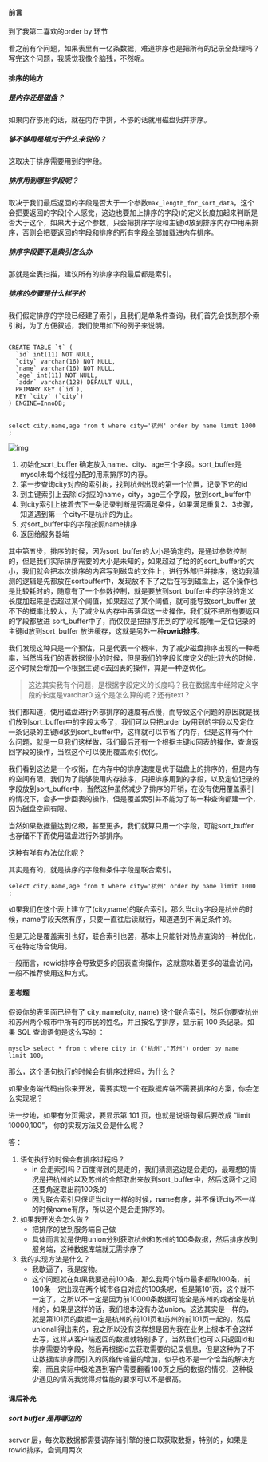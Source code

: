 #### 前言

到了我第二喜欢的order by 环节

看之前有个问题，如果表里有一亿条数据，难道排序也是把所有的记录全处理吗？写完这个问题，我感觉我像个脑残，不然呢。



#### 排序的地方

##### 是内存还是磁盘？

如果内存够用的话，就在内存中排，不够的话就用磁盘归并排序。

##### 够不够用是相对于什么来说的？

这取决于排序需要用到的字段。

##### 排序用到哪些字段呢？

取决于我们最后返回的字段是否大于一个参数`max_length_for_sort_data`，这个会把要返回的字段(个人感觉，这边也要加上排序的字段)的定义长度加起来判断是否大于这个，如果大于这个参数，只会把排序字段和主键id放到排序内存中用来排序，否则会把要返回的字段和排序的所有字段全部加载进内存排序。

##### 排序字段要不是索引怎么办

那就是全表扫描，建议所有的排序字段最后都是索引。

##### 排序的步骤是什么样子的

我们假定排序的字段已经建了索引，且我们是单条件查询，我们首先会找到那个索引树，为了方便叙述，我们使用如下的例子来说明。

```mysql

CREATE TABLE `t` (
  `id` int(11) NOT NULL,
  `city` varchar(16) NOT NULL,
  `name` varchar(16) NOT NULL,
  `age` int(11) NOT NULL,
  `addr` varchar(128) DEFAULT NULL,
  PRIMARY KEY (`id`),
  KEY `city` (`city`)
) ENGINE=InnoDB;
```

```mysql

select city,name,age from t where city='杭州' order by name limit 1000  ;
```

![img](https://static001.geekbang.org/resource/image/53/3e/5334cca9118be14bde95ec94b02f0a3e.png)

1. 初始化sort_buffer 确定放入name、city、age三个字段。sort_buffer是mysql未每个线程分配的用来排序的内存。
2. 第一步查询city对应的索引树，找到杭州出现的第一个位置，记录下它的id
3. 到主键索引上去除id对应的name，city，age三个字段，放到sort_buffer中
4. 到city索引上接着去下一条记录判断是否满足条件，如果满足重复2、3步骤，知道遇到第一个city不是杭州的为止。
5. 对sort_buffer中的字段按照name排序
6. 返回给服务器端

其中第五步，排序的时候，因为sort_buffer的大小是确定的，是通过参数控制的，但是我们实际排序需要的大小是未知的，如果超过了给的的sort_buffer的大小，我们就会把本次排序的内容写到磁盘的文件上，进行外部归并排序，这边我猜测的逻辑是先都放在sortbuffer中，发现放不下了之后在写到磁盘上，这个操作也是比较耗时的，随意有了一个参数控制，就是要放到sort_buffer中的字段的定义长度加起来是否超过某个阈值，如果超过了某个阈值，就可能导致sort_buffer 放不下的概率比较大，为了减少从内存中再落盘这一步操作，我们就不把所有要返回的字段都放进 sort_buffer中了，而仅仅是把排序用到的字段和能唯一定位记录的主键id放到sort_buffer 放进缓存，这就是另外一种**rowid排序**。



我们发现这种只是一个预估，只是代表一个概率，为了减少磁盘排序出现的一种概率，当然当我们的表数据很小的时候，但是我们的字段长度定义的比较大的时候，这个时候会增加一个根据主键id去回表的操作，算是一种逆优化。

> 这边其实我有个问题，是根据字段定义的长度吗？我在数据库中经常定义字段的长度是varchar0 这个是怎么算的呢？还有text？

我们都知道，使用磁盘进行外部排序的速度有点慢，而导致这个问题的原因就是我们放到sort_buffer中的字段太多了，我们可以只把order by用到的字段以及定位一条记录的主键id放到sort_buffer中，这样就可以节省了内存，但是这样有个什么问题，就是一旦我们这样做，我们最后还有一个根据主键id回表的操作，查询返回字段的操作，当然这个可以使用覆盖索引优化。



我们看到这边是一个权衡，在内存中的排序速度是优于磁盘上的排序的，但是内存的空间有限，我们为了能够使用内存排序，只把排序用到的字段，以及定位记录的字段放到sort_buffer中，当然这种虽然减少了排序的开销，在没有使用覆盖索引的情况下，会多一步回表的操作，但是覆盖索引并不能为了每一种查询都建一个，因为磁盘空间有限。



当然如果数据量达到亿级，甚至更多，我们就算只用一个字段，可能sort_buffer也存储不下而使用磁盘进行外部排序。

这种有咩有办法优化呢？

其实是有的，就是排序的字段和条件字段是联合索引。

```mysql
select city,name,age from t where city='杭州' order by name limit 1000  ;
```

如果我们在这个表上建立了(city,name)的联合索引，那么当city字段是杭州的时候，name字段天然有序，只要一直往后读就行，知道遇到不满足条件的。

但是无论是覆盖索引也好，联合索引也罢，基本上只能针对热点查询的一种优化，可在特定场合使用。

一般而言，rowid排序会导致更多的回表查询操作，这就意味着更多的磁盘访问，一般不推荐使用这种方式。



#### 思考题

假设你的表里面已经有了 city_name(city, name) 这个联合索引，然后你要查杭州和苏州两个城市中所有的市民的姓名，并且按名字排序，显示前 100 条记录。如果 SQL 查询语句是这么写的 ：

```mysql
mysql> select * from t where city in ('杭州',"苏州") order by name limit 100;
```

那么，这个语句执行的时候会有排序过程吗，为什么？

如果业务端代码由你来开发，需要实现一个在数据库端不需要排序的方案，你会怎么实现呢？

进一步地，如果有分页需求，要显示第 101 页，也就是说语句最后要改成 “limit 10000,100”， 你的实现方法又会是什么呢？



答：

1. 语句执行的时候会有排序过程吗？
   - in 会走索引吗？百度得到的是走的，我们猜测这边是会走的，最理想的情况是把杭州的以及苏州的全部取出来放到sort_buffer中，然后这两个之间还要角逐取出前100条的
   - 因为联合索引只保证当city一样的时候，name有序，并不保证city不一样的时候name有序，所以这个是会走排序的。
2. 如果我开发会怎么做？
   - 把排序的放到服务端自己做
   - 具体而言就是使用union分别获取杭州和苏州的100条数据，然后排序放到服务端，这种数据库端就无需排序了
3. 我的实现方法是什么？
   - 我歇逼了，我是废物。
   - 这个问题就在如果我要选前100条，那么我两个城市最多都取100条，前100条一定出现在两个城市各自对应的100条呢，但是第101页，这个就不一定了，之所以不一定是因为前10000条数据可能全是苏州的或者全是杭州的，如果是这样的话，我们根本没有办法union。这边其实是一样的，就是第101页的数据一定是杭州的前101页和苏州的前101页一起的，然后unionall得出来的，我之所以没有这样想是因为我在业务上根本不会这样去写，这样从客户端返回的数据就特别多了，当然我们也可以只返回id和排序需要的字段，然后再根据id去获取需要的记录信息，但是这种为了不让数据库排序而引入的网络传输量的增加，似乎也不是一个恰当的解决方案，而且实际中极难遇到客户需要翻看100页之后的数据的情况，这种极少遇见的情况我觉得对性能的要求可以不是很高。



#### 课后补充

##### sort buffer 是再哪边的

server 层，每次取数据都需要调存储引擎的接口取获取数据，特别的，如果是rowid排序，会调用两次






